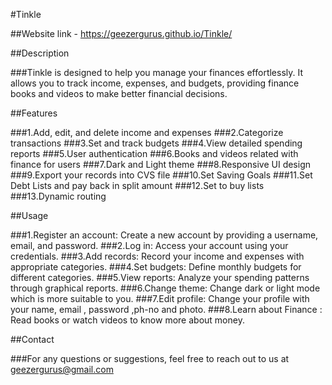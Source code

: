 #Tinkle

##Website link - https://geezergurus.github.io/Tinkle/

##Description

###Tinkle is designed to help you manage your finances effortlessly. It allows you to track income, expenses, and budgets, providing finance books and videos to make better financial decisions.

##Features

###1.Add, edit, and delete income and expenses ###2.Categorize transactions ###3.Set and track budgets ###4.View detailed spending reports ###5.User authentication ###6.Books and videos related with finance for users ###7.Dark and Light theme ###8.Responsive UI design ###9.Export your records into CVS file ###10.Set Saving Goals ###11.Set Debt Lists and pay back in split amount ###12.Set to buy lists ###13.Dynamic routing

##Usage

###1.Register an account: Create a new account by providing a username, email, and password. ###2.Log in: Access your account using your credentials. ###3.Add records: Record your income and expenses with appropriate categories. ###4.Set budgets: Define monthly budgets for different categories. ###5.View reports: Analyze your spending patterns through graphical reports. ###6.Change theme: Change dark or light mode which is more suitable to you. ###7.Edit profile: Change your profile with your name, email , password ,ph-no and photo. ###8.Learn about Finance : Read books or watch videos to know more about money.

##Contact

###For any questions or suggestions, feel free to reach out to us at geezergurus@gmail.com
